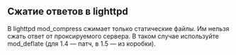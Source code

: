 ## Сжатие ответов в lighttpd

В lighttpd mod_compress сжимает только статические файлы. Им нельзя сжать ответ от проксируемого сервера. В таком случае используйте mod_deflate (для 1.4 — патч, в 1.5 — из коробки).
